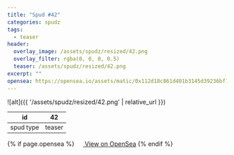 ```yaml
---
title: "Spud #42"
categories: spudz
tags:
  - teaser
header:
  overlay_image: /assets/spudz/resized/42.png
  overlay_filter: rgba(0, 0, 0, 0.5)
  teaser: /assets/spudz/resized/42.png
excerpt: ""
opensea: https://opensea.io/assets/matic/0x112d18c861d401b3145d39236bf149f01e18beed/42
---
```

![alt]({{ '/assets/spudz/resized/42.png' | relative_url }})

| id | 42 |
|-|-|
| spud type | teaser |

{% if page.opensea %}
<a href="{{page.opensea}}" class="btn btn--info" onclick="window.open(this.href, '_blank'); return false;"><img src="/assets/images/opensea.svg" width="16px"><span>  View on OpenSea</span></a>
{% endif %}
